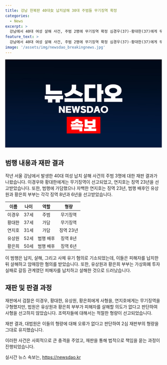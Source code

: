 ```yaml
---
title: 강남 한복판 40대女 납치살해 30대 주범들 무기징역 확정
categories:
  - News
excerpt: >
  강남에서 40대 여성 살해 사건, 주범 2명에 무기징역 확정 심경우(37)·황대한(37)에게 무기징역 확정, 연지호(31)는 징역 23년. 인근 야산에 암매장 혐의. 유상원(52)·황은희(50) 부부 징역 8년과 6년 확정. 법원, 사형 및 무기징역 구형한 검찰 거부. 혐의를 인정한 3명과 공모한 황대한의 지인 등 징역형 확정.
feature_text: >
  강남에서 40대 여성 살해 사건, 주범 2명에 무기징역 확정 심경우(37)·황대한(37)에게 무기징역 확정, 연지호(31)는 징역 23년. 인근 야산에 암매장 혐의. 유상원(52)·황은희(50) 부부 징역 8년과 6년 확정. 법원, 사형 및 무기징역 구형한 검찰 거부. 혐의를 인정한 3명과 공모한 황대한의 지인 등 징역형 확정.
image: '/assets/img/newsdao_breakingnews.jpg'
---
```


<p><img src="/assets/img/newsdao_breakingnews.jpg" alt="firstkoreanews 속보" /></p>

<h2 data-ke-size="size26">범행 내용과 재판 결과</h2>

<p data-ke-size="size16">작년 서울 강남에서 발생한 40대 여성 납치 살해 사건의 주범 3명에 대한 재판 결과가 나왔습니다. 이경우와 황대한에게는 무기징역이 선고되었고, 연지호는 징역 23년을 선고받았습니다. 또한, 범행에 가담했으나 자백한 연지호는 징역 23년, 범행 배후인 유상원과 황은희 부부는 각각 징역 8년과 6년을 선고받았습니다.</p>

<table>
<thead>
<tr>
<th>이름</th>
<th>나이</th>
<th>역할</th>
<th>형량</th>
</tr>
</thead>
<tbody>
<tr>
<td style="text-align: center;">이경우</td>
<td style="text-align: center;">37세</td>
<td style="text-align: center;">주범</td>
<td style="text-align: center;">무기징역</td>
</tr>
<tr>
<td style="text-align: center;">황대한</td>
<td style="text-align: center;">37세</td>
<td style="text-align: center;">가담</td>
<td style="text-align: center;">무기징역</td>
</tr>
<tr>
<td style="text-align: center;">연지호</td>
<td style="text-align: center;">31세</td>
<td style="text-align: center;">가담</td>
<td style="text-align: center;">징역 23년</td>
</tr>
<tr>
<td style="text-align: center;">유상원</td>
<td style="text-align: center;">52세</td>
<td style="text-align: center;">범행 배후</td>
<td style="text-align: center;">징역 8년</td>
</tr>
<tr>
<td style="text-align: center;">황은희</td>
<td style="text-align: center;">50세</td>
<td style="text-align: center;">범행 배후</td>
<td style="text-align: center;">징역 6년</td>
</tr>
</tbody>
</table>

<p data-ke-size="size16">이 범행은 납치, 살해, 그리고 사체 유기 혐의로 기소되었는데, 이들은 피해자를 납치한 뒤 살해하고 암매장한 혐의를 받았습니다. 또한, 유상원과 황은희 부부는 가상화폐 투자 실패로 갈등 관계였던 피해자를 납치하고 살해한 것으로 드러났습니다.</p>

<h2 data-ke-size="size26">재판 및 판결 과정</h2>

<p data-ke-size="size16">재판에서 검찰은 이경우, 황대한, 유상원, 황은희에게 사형을, 연지호에게는 무기징역을 구형했지만, 법원은 유상원과 황은희 부부가 피해자를 살해할 의도가 없다고 판단하여 사형을 선고하지 않았습니다. 조력자들에 대해서는 적절한 형량이 선고되었습니다.</p>

<p data-ke-size="size16">재판 결과, 대법원은 이들의 형량에 대해 오류가 없다고 판단하여 2심 재판부의 형량을 그대로 유지했습니다.</p>

<p data-ke-size="size16">이러한 사건은 사회적으로 큰 충격을 주었고, 재판을 통해 법적으로 책임을 묻는 과정이 진행되었습니다.</p>
실시간 뉴스 속보는, <a href="https://newsdao.kr" rel="dofollow">https://newsdao.kr</a>



